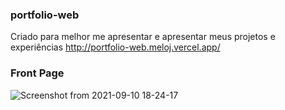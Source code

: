 ### portfolio-web
Criado para melhor me apresentar e apresentar meus projetos e experiências
http://portfolio-web.meloj.vercel.app/

### Front Page
![Screenshot from 2021-09-10 18-24-17](https://user-images.githubusercontent.com/28550037/132919286-f64f3f9e-2130-47ba-8cfa-c57a1ba56d91.png)
